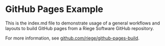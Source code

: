 # GitHub Pages Example

This is the index.md file to demonstrate usage of a general
workflows and layouts to build GitHub pages from a Riege Software GitHub 
repository.

For more information, see [github.com/riege/github-pages-build](https://github.com/riege/github-pages-build).
